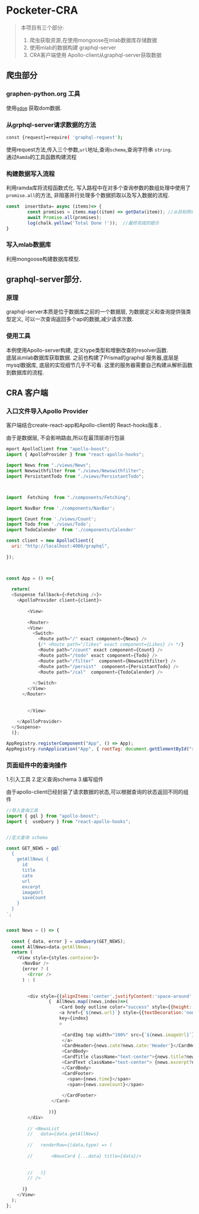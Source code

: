# Pocketer-CRA
> 本项目有三个部分:
> 1.  爬虫获取资源,在使用mongoose在mlab数据库存储数据
> 2.  使用mlab的数据构建 graphql-server
> 3.  CRA客户端使用 Apollo-client从graphql-server获取数据


## 爬虫部分

### graphen-python.org 工具
使用[`gdom`](http://gdom.graphene-python.org/graphql?query=%7B%0A%20%20page(url%3A%22http%3A%2F%2Fwww.jb51.net%2Flist%2Flist_3_2.htm%22)%20%7B%0A%20%20%20%20items%3A%20query(selector%3A%22div.artlist%20dt%20%22)%20%7B%20%0A%20%20%20%20%20%20%20title%3Atext(selector%3A%22a%22)%0A%20%20%20%20%20%20%20%20url%3A%20attr(selector%3A%22a%22%2C%20name%3A%22href%22)%0A%20%20%20%20%20%20%20%20time%3A%20text(selector%3A%22span%22)%0A%20%20%20%20%20%20%20%20%20%0A%20%20%20%20%7D%0A%20%20%20%20%20%20%0A%20%20%7D%0A%20%20%0A%7D) 获取dom数据.


###  从grphql-server请求数据的方法

```bash
const {request}=require( 'graphql-request');
```
使用request方法,传入三个参数,`url`地址,查询`schema`,查询字符串 `string`.  
通过`Ramda`的工具函数构建流程

### 构建数据写入流程
利用ramda库将流程函数式化.
写入路程中在对多个查询参数的数组处理中使用了`promise.all`的方法, 非阻塞并行处理多个数据抓取以及写入数据的流程.

```javascript
const  insertData= async (items)=> {
        const promises = items.map((item) => getData(item)); //从目标网站获取数据的函数
        await Promise.all(promises);
        log(chalk.yellow('Total Done !'));  //最终完成的提示    
}
```

### 写入mlab数据库

利用mongoose构建数据库模型.

##  graphql-server部分.

### 原理
graphql-server本质是位于数据库之前的一个数据层, 为数据定义和查询提供强类型定义, 可以一次查询返回多个api的数据,减少请求次数.
### 使用工具
本例使用Apollo-server构建, 定义type类型和增删改查的resolver函数.   
底层从mlab数据库获取数据. 之前也构建了Prisma的graphql 服务器,底层是mysql数据库, 底层的实现细节几乎不可看. 这里的服务器需要自己构建从解析函数到数据库的流程.

## CRA 客户端

### 入口文件导入Apollo Provider
客户端结合create-react-app和Apollo-client的 React-hooks版本 .

由于是数据层, 不会影响路由,所以在最顶层进行包装

```javascript
mport ApolloClient from "apollo-boost";
import { ApolloProvider } from "react-apollo-hooks";

import News from "./views/News";
import Newswithfilter from "./views/Newswithfilter";
import PersistantTodo from "./views/PersistantTodo";



import  Fetching  from "./components/Fetching";

import NavBar from './components/NavBar';

import Count from './views/Count';
import Todo from './views/Todo';
import TodoCalender  from './components/Calender'

const client = new ApolloClient({
  uri: "http://localhost:4000/graphql",
  
});



const App = () =>{
  
  return(
  <Suspense fallback={<Fetching />}>
    <ApolloProvider client={client}>
      
        <View>
        
        <Router>
        <View>
          <Switch>
            <Route path="/" exact component={News} />
            {/* <Route path="/likes" exact component={Likes} /> */}
            <Route path="/count" exact component={Count} />
            <Route path="/todo" exact component={Todo} />
            <Route path="/filter"  component={Newswithfilter} />
            <Route path="/persist"  component={PersistantTodo} />
            <Route path="/cal"  component={TodoCalender} />
          
          </Switch>
        </View>
      </Router>
            
          
        </View>
     
    </ApolloProvider>
  </Suspense>
  )};

AppRegistry.registerComponent("App", () => App);
AppRegistry.runApplication("App", { rootTag: document.getElementById("root") });
```


###  页面组件中的查询操作

1.引入工具
2.定义查询schema
3.编写组件

由于apollo-client已经封装了请求数据的状态,可以根据查询的状态返回不同的组件


```javascript
//导入查询工具
import { gql } from "apollo-boost";
import {  useQuery } from "react-apollo-hooks";


//定义查询 schema

const GET_NEWS = gql`
  {
    getAllNews {
      id
      title
      cate  
      url
      excerpt
      imageUrl
      saveCount
    }
  }
`;


const News = () => {
  
  const { data, error } = useQuery(GET_NEWS);
  const AllNews=data.getAllNews;
  return (
    <View style={styles.container}>
      <NavBar />
      {error ? (
        <Error />
      ) : (
        

        <div style={{alignItems:'center',justifyContent:'space-around',marginLeft:"150px"}}>
                {  AllNews.map((news,index)=>(
                    <Card body outline color="success" style={{height:'350px', overflow:'hidden',float:"left",width:"300px",boxShadow:"1px 1px 2px gray",margin:'10px'}}>
                    <a href={`${news.url}`} style={{textDecoration:'none',}}
                    key={index}
                    >
                      
                     <CardImg top width="100%" src={`${news.imageUrl}`} alt="Card image cap" />
                     </a> 
                     <CardHeader>{news.cate?news.cate:'Header'}</CardHeader>
                     <CardBody>
                     <CardTitle className="text-center">{news.title?news.title:'title'}</CardTitle>
                     <CardText className="text-center"> {news.excerpt?news.excerpt:"excerpt"}</CardText>
                     </CardBody>
                     <CardFooter>
                       <span>{news.time}</span>
                       <span>{news.saveCount}</span>
 
                     </CardFooter>
                 </Card>
                    
                ))}
        </div>
       
        // <NewsList
        //   data={data.getAllNews}
          
        //   renderRow={(data,type) => (
              
        //       <NewsCard {...data} title={data}/>
              
        
        //   )}
        // />
         
      )}
    </View>
  );
};
```
